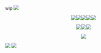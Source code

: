 wip
![](https://github.com/user-attachments/assets/2c6dd97e-ab9d-4ede-a45c-bce13a364608)

<p align="center"><img src="https://github.com/user-attachments/assets/5f0be952-d161-49e2-9884-5c3ed1f78a51"/><img src="https://github.com/user-attachments/assets/d5654fac-2688-43e2-9733-7105940038cf"><img src="https://github.com/user-attachments/assets/87b41ab2-7747-4281-8714-052452c47460"/><img src="https://github.com/user-attachments/assets/00ab3eb0-dd26-4a68-b594-7dfb13f92c0a"/><img src="https://github.com/user-attachments/assets/79ae2abf-ad62-46ff-bfd7-dc3a544b5a90"/></p>

<p align="center"><img src="https://github.com/user-attachments/assets/5ec8c6fc-2c94-4a0c-b8a4-aa45cae19932"/><img src="https://github.com/user-attachments/assets/d605b816-6a40-423b-88ed-31a2e032cb7c"><img src="https://github.com/user-attachments/assets/0cde3c85-849e-4141-9476-926c803c548a"/></p>

<p align="center"><img src="https://github.com/user-attachments/assets/a041ba4f-ae5c-477b-b807-126e58bbd244" /></p>

![](https://github.com/user-attachments/assets/4572d403-357f-49e3-bc3b-75feffbbb28b)
![](https://github.com/user-attachments/assets/50ee70aa-1de2-482e-bea3-f2b708844a12)
